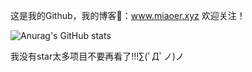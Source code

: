 这是我的Github，我的博客👀：www.miaoer.xyz
欢迎关注！

![Anurag's GitHub stats](https://github-readme-stats.vercel.app/api?username=miaoermua&show_icons=true)



我没有star太多项目不要再看了!!!∑(ﾟДﾟノ)ノ
